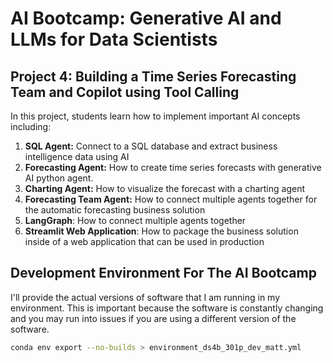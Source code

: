 # AI Bootcamp: Generative AI and LLMs for Data Scientists

## Project 4: Building a Time Series Forecasting Team and Copilot using Tool Calling


In this project, students learn how to implement important AI concepts including:

1. **SQL Agent:** Connect to a SQL database and extract business intelligence data using AI
2. **Forecasting Agent:** How to create time series forecasts with generative AI python agent. 
3. **Charting Agent:** How to visualize the forecast with a charting agent
4. **Forecasting Team Agent:** How to connect multiple agents together for the automatic forecasting business solution
5. **LangGraph**: How to connect multiple agents together
6. **Streamlit Web Application**: How to package the business solution inside of a web application that can be used in production

## Development Environment For The AI Bootcamp

I'll provide the actual versions of software that I am running in my environment. This is important because the software is constantly changing and you may run into issues if you are using a different version of the software.

``` bash
conda env export --no-builds > environment_ds4b_301p_dev_matt.yml
```
